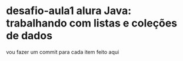 # desafio-aula1 alura Java: trabalhando com listas e coleções de dados
vou fazer um commit para cada item feito aqui
